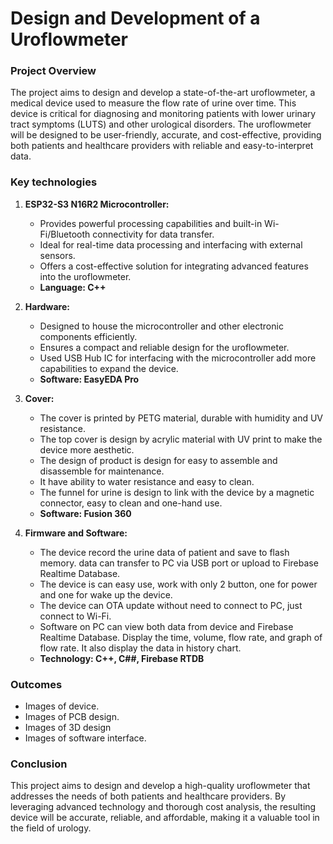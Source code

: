 
# Design and Development of a Uroflowmeter

### Project Overview

The project aims to design and develop a state-of-the-art uroflowmeter, a medical device used to measure the flow rate of urine over time. This device is critical for diagnosing and monitoring patients with lower urinary tract symptoms (LUTS) and other urological disorders. The uroflowmeter will be designed to be user-friendly, accurate, and cost-effective, providing both patients and healthcare providers with reliable and easy-to-interpret data.

### Key technologies

1. **ESP32-S3 N16R2 Microcontroller:**
   - Provides powerful processing capabilities and built-in Wi-Fi/Bluetooth connectivity for data transfer.
   - Ideal for real-time data processing and interfacing with external sensors.
   - Offers a cost-effective solution for integrating advanced features into the uroflowmeter.
   - **Language: C++**

2. **Hardware:**
   - Designed to house the microcontroller and other electronic components efficiently.
   - Ensures a compact and reliable design for the uroflowmeter.
   - Used USB Hub IC for interfacing with the microcontroller add more capabilities to expand the device. 
   - **Software: EasyEDA Pro**

3. **Cover:**
   - The cover is printed by PETG material, durable with humidity and UV resistance.
   - The top cover is design by acrylic material with UV print to make the device more aesthetic.
   - The design of product is design for easy to assemble and disassemble for maintenance.
   - It have ability to water resistance and easy to clean.
   - The funnel for urine is design to link with the device by a magnetic connector, easy to clean and one-hand use.
   - **Software: Fusion 360**

4. **Firmware and Software:**
   - The device record the urine data of patient and save to flash memory. data can transfer to PC via USB port or upload to Firebase Realtime Database.
   - The device is can easy use, work with only 2 button, one for power and one for wake up the device.
   - The device can OTA update without need to connect to PC, just connect to Wi-Fi.
   - Software on PC can view both data from device and Firebase Realtime Database. Display the time, volume, flow rate, and graph of flow rate. It also display the data in history chart.
   - **Technology: C++, C##, Firebase RTDB**

### Outcomes

- Images of device.
- Images of PCB design.
- Images of 3D design
- Images of software interface.

### Conclusion

This project aims to design and develop a high-quality uroflowmeter that addresses the needs of both patients and healthcare providers. By leveraging advanced technology and thorough cost analysis, the resulting device will be accurate, reliable, and affordable, making it a valuable tool in the field of urology.